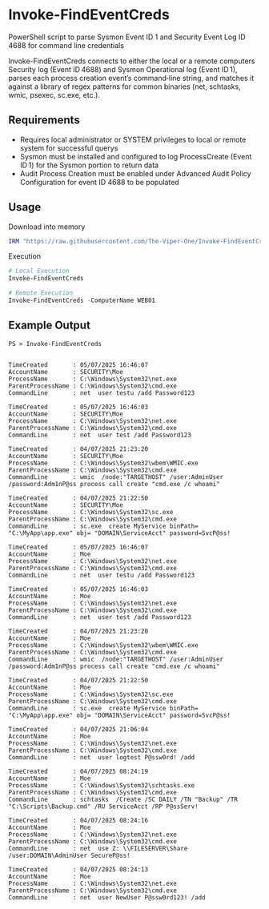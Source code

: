 # Invoke-FindEventCreds
PowerShell script to parse Sysmon Event ID 1 and Security Event Log ID 4688 for command line credentials

Invoke-FindEventCreds connects to either the local or a remote computers Security log (Event ID 4688) and Sysmon Operational log (Event ID 1), parses each process creation event’s command‑line string, and matches it against a library of regex patterns for common binaries (net, schtasks, wmic, psexec, sc.exe, etc.). 

## Requirements

- Requires local administrator or SYSTEM privileges to local or remote system for successful querys
- Sysmon must be installed and configured to log ProcessCreate (Event ID 1) for the Sysmon portion to return data
- Audit Process Creation must be enabled under Advanced Audit Policy Configuration for event ID 4688 to be populated

## Usage

Download into memory
```powershell
IRM "https://raw.githubusercontent.com/The-Viper-One/Invoke-FindEventCreds/refs/heads/main/Invoke-FindEventCreds.ps1" | IEX
```

Execution
```powershell
# Local Execution
Invoke-FindEventCreds

# Remote Execution
Invoke-FindEventCreds -ComputerName WEB01
```
## Example Output
```
PS > Invoke-FindEventCreds


TimeCreated       : 05/07/2025 16:46:07
AccountName       : SECURITY\Moe
ProcessName       : C:\Windows\System32\net.exe
ParentProcessName : C:\Windows\System32\cmd.exe
CommandLine       : net  user testu /add Password123

TimeCreated       : 05/07/2025 16:46:03
AccountName       : SECURITY\Moe
ProcessName       : C:\Windows\System32\net.exe
ParentProcessName : C:\Windows\System32\cmd.exe
CommandLine       : net  user test /add Password123

TimeCreated       : 04/07/2025 21:23:20
AccountName       : SECURITY\Moe
ProcessName       : C:\Windows\System32\wbem\WMIC.exe
ParentProcessName : C:\Windows\System32\cmd.exe
CommandLine       : wmic  /node:"TARGETHOST" /user:AdminUser /password:Adm1nP@ss process call create "cmd.exe /c whoami"

TimeCreated       : 04/07/2025 21:22:50
AccountName       : SECURITY\Moe
ProcessName       : C:\Windows\System32\sc.exe
ParentProcessName : C:\Windows\System32\cmd.exe
CommandLine       : sc.exe  create MyService binPath= "C:\MyApp\app.exe" obj= "DOMAIN\ServiceAcct" password=SvcP@ss!

TimeCreated       : 05/07/2025 16:46:07
AccountName       : Moe
ProcessName       : C:\Windows\System32\net.exe
ParentProcessName : C:\Windows\System32\cmd.exe
CommandLine       : net  user testu /add Password123

TimeCreated       : 05/07/2025 16:46:03
AccountName       : Moe
ProcessName       : C:\Windows\System32\net.exe
ParentProcessName : C:\Windows\System32\cmd.exe
CommandLine       : net  user test /add Password123

TimeCreated       : 04/07/2025 21:23:20
AccountName       : Moe
ProcessName       : C:\Windows\System32\wbem\WMIC.exe
ParentProcessName : C:\Windows\System32\cmd.exe
CommandLine       : wmic  /node:"TARGETHOST" /user:AdminUser /password:Adm1nP@ss process call create "cmd.exe /c whoami"

TimeCreated       : 04/07/2025 21:22:50
AccountName       : Moe
ProcessName       : C:\Windows\System32\sc.exe
ParentProcessName : C:\Windows\System32\cmd.exe
CommandLine       : sc.exe  create MyService binPath= "C:\MyApp\app.exe" obj= "DOMAIN\ServiceAcct" password=SvcP@ss!

TimeCreated       : 04/07/2025 21:06:04
AccountName       : Moe
ProcessName       : C:\Windows\System32\net.exe
ParentProcessName : C:\Windows\System32\cmd.exe
CommandLine       : net  user logtest P@ssw0rd! /add

TimeCreated       : 04/07/2025 08:24:19
AccountName       : Moe
ProcessName       : C:\Windows\System32\schtasks.exe
ParentProcessName : C:\Windows\System32\cmd.exe
CommandLine       : schtasks  /Create /SC DAILY /TN "Backup" /TR "C:\Scripts\Backup.cmd" /RU ServiceAcct /RP P@ssServ!

TimeCreated       : 04/07/2025 08:24:16
AccountName       : Moe
ProcessName       : C:\Windows\System32\net.exe
ParentProcessName : C:\Windows\System32\cmd.exe
CommandLine       : net  use Z: \\FILESERVER\Share /user:DOMAIN\AdminUser SecureP@ss!

TimeCreated       : 04/07/2025 08:24:13
AccountName       : Moe
ProcessName       : C:\Windows\System32\net.exe
ParentProcessName : C:\Windows\System32\cmd.exe
CommandLine       : net  user NewUser P@ssw0rd123! /add
```
